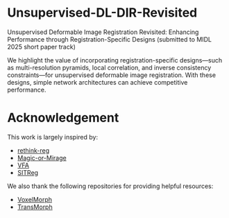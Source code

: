 # Unsupervised-DL-DIR-Revisited
Unsupervised Deformable Image Registration Revisited: Enhancing Performance through Registration-Specific Designs (submitted to MIDL 2025 short paper track)

We highlight the value of incorporating registration-specific designs—such as multi-resolution pyramids, local correlation, and inverse consistency constraints—for unsupervised deformable image registration. With these designs, simple network architectures can achieve competitive performance.

# Acknowledgement
This work is largely inspired by:
- [rethink-reg](https://github.com/BailiangJ/rethink-reg)
- [Magic-or-Mirage](https://github.com/rohitrango/Magic-or-Mirage)
- [VFA](https://github.com/yihao6/vfa/tree/main)
- [SITReg](https://github.com/honkamj/SITReg)

We also thank the following repositories for providing helpful resources:
- [VoxelMorph](https://github.com/voxelmorph/voxelmorph)
- [TransMorph](https://github.com/junyuchen245/TransMorph_Transformer_for_Medical_Image_Registration)
